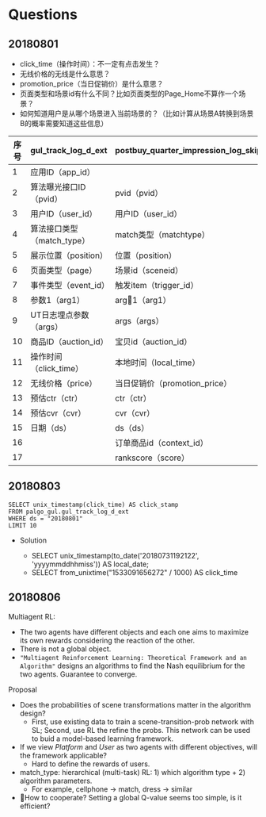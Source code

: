 #  Questions

## 20180801
- click_time（操作时间）：不一定有点击发生？
- 无线价格的无线是什么意思？
- promotion_price（当日促销价）是什么意思？
- 页面类型和场景id有什么不同？比如页面类型的Page_Home不算作一个场景？
- 如何知道用户是从哪个场景进入当前场景的？（比如计算从场景A转换到场景B的概率需要知道这些信息）

| 序号 | gul_track_log_d_ext | postbuy_quarter_impression_log_skip_above_beili | 区别 |
|-|-|-|-|
| 1 | 应用ID（app_id）| | N/A |
| 2 | 算法曝光接口ID（pvid）| pvid（pvid） | 无 |
| 3 | 用户ID（user_id）| 用户ID（user_id）| 无 |
| 4 | 算法接口类型（match_type）| match类型（matchtype） | |
| 5 | 展示位置（position）| 位置（position）| |
| 6 | 页面类型（page）| 场景id（sceneid）| |
| 7 | 事件类型（event_id）| 触发item（trigger_id）| |
| 8 | 参数1（arg1）| arg1（arg1）| 无 |
| 9 | UT日志埋点参数（args）| args（args）| 无 |
| 10 | 商品ID（auction_id）| 宝贝id（auction_id）| 无 |
| 11 | 操作时间（click_time）| 本地时间（local_time）| |
| 12 | 无线价格（price）| 当日促销价（promotion_price）| |
| 13 | 预估ctr（ctr）| ctr（ctr）| |
| 14 | 预估cvr（cvr）| cvr（cvr）| |
| 15 | 日期（ds）| ds（ds）| 无 |
| 16 | | 订单商品id（context_id）| N/A |
| 17 | | rankscore（score）| N/A |


## 20180803
```
SELECT unix_timestamp(click_time) AS click_stamp
FROM palgo_gul.gul_track_log_d_ext
WHERE ds = "20180801"
LIMIT 10
```
- Solution
  
    - SELECT unix_timestamp(to_date('20180731192122', 'yyyymmddhhmiss')) AS local_date;
    - SELECT from_unixtime("1533091656272" / 1000) AS click_time


## 20180806
Multiagent RL: 
- The two agents have different objects and each one aims to maximize its own rewards considering the reaction of the other. 
- There is not a global object.
- `"Multiagent Reinforcement Learning: Theoretical Framework and an Algorithm"` designs an algorithms to find the Nash equilibrium for the two agents. Guarantee to converge.

Proposal
- Does the probabilities of scene transformations matter in the algorithm design? 
    - First, use existing data to train a scene-transition-prob network with SL; Second, use RL the refine the probs. This network can be used to buid a model-based learning framework.
- If we view *Platform* and *User* as two agents with different objectives, will the framework applicable? 
    - Hard to define the rewards of users.
- match_type: hierarchical (multi-task) RL: 1) which algorithm type + 2) algorithm  parameters. 
    - For example, cellphone -> match, dress -> similar
- How to cooperate? Setting a global Q-value seems too simple, is it efficient?
